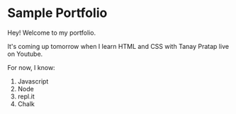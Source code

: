 # Sample Portfolio

Hey! Welcome to my portfolio.

It's coming up tomorrow when I learn HTML and CSS with Tanay Pratap live on Youtube.

For now, I know:

1. Javascript
1. Node
1. repl.it
1. Chalk